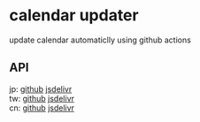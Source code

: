 # calendar updater

update calendar automaticlly using github actions

## API

jp: [github](https://pcrbot.github.io/calendar-updater-action/jp.json) [jsdelivr](https://cdn.jsdelivr.net/gh/pcrbot/calendar-updater-action@gh-pages/jp.json)  
tw: [github](https://pcrbot.github.io/calendar-updater-action/tw.json) [jsdelivr](https://cdn.jsdelivr.net/gh/pcrbot/calendar-updater-action@gh-pages/tw.json)  
cn: [github](https://pcrbot.github.io/calendar-updater-action/cn.json) [jsdelivr](https://cdn.jsdelivr.net/gh/pcrbot/calendar-updater-action@gh-pages/cn.json)  
